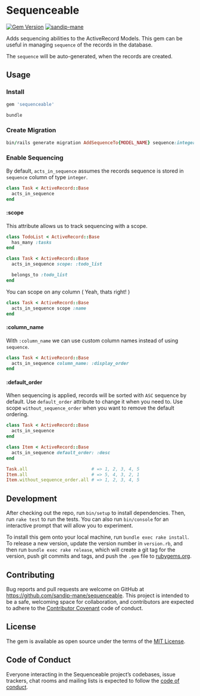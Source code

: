 # Sequenceable

[![Gem Version](https://badge.fury.io/rb/sequenceable.svg)](https://badge.fury.io/rb/sequenceable)
[![sandip-mane](https://circleci.com/gh/sandip-mane/sequenceable.svg?style=shield)](https://app.circleci.com/pipelines/github/sandip-mane/sequenceable?branch=master)

Adds sequencing abilities to the ActiveRecord Models.
This gem can be useful in managing `sequence` of the records in the database.

The `sequence` will be auto-generated, when the records are created.

## Usage

### Install

```ruby
gem 'sequenceable'
```

```ruby
bundle
```

### Create Migration

```ruby
bin/rails generate migration AddSequenceTo{MODEL_NAME} sequence:integer
```

### Enable Sequencing

By default, `acts_in_sequence` assumes the records sequence is stored in `sequence` column of type `integer`.

```ruby
class Task < ActiveRecord::Base
  acts_in_sequence
end
```

#### :scope
This attribute allows us to track sequencing with a scope.

```ruby
class TodoList < ActiveRecord::Base
  has_many :tasks
end

class Task < ActiveRecord::Base
  acts_in_sequence scope: :todo_list

  belongs_to :todo_list
end
```

You can scope on any column ( Yeah, thats right! )

```ruby
class Task < ActiveRecord::Base
  acts_in_sequence scope :name
end
```

#### :column_name
With `:column_name` we can use custom column names instead of using `sequence`.

```ruby
class Task < ActiveRecord::Base
  acts_in_sequence column_name: :display_order
end
```

#### :default_order
When sequencing is applied, records will be sorted with `ASC` sequence by default. Use `default_order` attribute to change it when you need to.
Use scope `without_sequence_order` when you want to remove the default ordering.

```ruby
class Task < ActiveRecord::Base
  acts_in_sequence
end

class Item < ActiveRecord::Base
  acts_in_sequence default_order: :desc
end

Task.all                        # => 1, 2, 3, 4, 5
Item.all                        # => 5, 4, 3, 2, 1
Item.without_sequence_order.all # => 1, 2, 3, 4, 5
```

## Development

After checking out the repo, run `bin/setup` to install dependencies. Then, run `rake test` to run the tests. You can also run `bin/console` for an interactive prompt that will allow you to experiment.

To install this gem onto your local machine, run `bundle exec rake install`. To release a new version, update the version number in `version.rb`, and then run `bundle exec rake release`, which will create a git tag for the version, push git commits and tags, and push the `.gem` file to [rubygems.org](https://rubygems.org).

## Contributing

Bug reports and pull requests are welcome on GitHub at https://github.com/sandip-mane/sequenceable. This project is intended to be a safe, welcoming space for collaboration, and contributors are expected to adhere to the [Contributor Covenant](http://contributor-covenant.org) code of conduct.

## License

The gem is available as open source under the terms of the [MIT License](https://opensource.org/licenses/MIT).

## Code of Conduct

Everyone interacting in the Sequenceable project’s codebases, issue trackers, chat rooms and mailing lists is expected to follow the [code of conduct](https://github.com/sandip-mane/sequenceable/blob/master/CODE_OF_CONDUCT.md).
